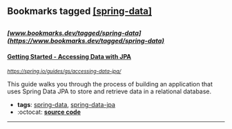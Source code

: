 ## Bookmarks tagged [[spring-data]](https://www.bookmarks.dev?q=[spring-data])

_<sup><sup>[www.bookmarks.dev/tagged/spring-data](https://www.bookmarks.dev/tagged/spring-data)</sup></sup>_
---
#### [Getting Started - Accessing Data with JPA](https://spring.io/guides/gs/accessing-data-jpa/)
_<sup>https://spring.io/guides/gs/accessing-data-jpa/</sup>_

This guide walks you through the process of building an application that uses Spring Data JPA to store and retrieve data in a relational database.
* **tags**: [spring-data](../tagged/spring-data.md), [spring-data-jpa](../tagged/spring-data-jpa.md)
* :octocat: **[source code](https://github.com/spring-guides/gs-accessing-data-jpa)**
---
